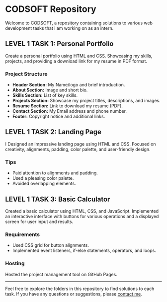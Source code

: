 # CODSOFT Repository

Welcome to CODSOFT, a repository containing solutions to various web development tasks that i am working on as an intern.

## LEVEL 1 TASK 1: Personal Portfolio

Create a personal portfolio using HTML and CSS. Showcasing my skills, projects, and providing a download link for my resume in PDF format.

### Project Structure

- **Header Section:**  My Name/logo and brief introduction.
- **About Section:** Image and short bio.
- **Skills Section:** List of key skills.
- **Projects Section:** Showcase my project titles, descriptions, and images.
- **Resume Section:** Link to download my resume (PDF).
- **Contact Section:** My Email address and phone number.
- **Footer:** Copyright notice and additional links.

## LEVEL 1 TASK 2: Landing Page

I Designed an impressive landing page using HTML and CSS. Focused on creativity, alignments, padding, color palette, and user-friendly design.

### Tips

- Paid attention to alignments and padding.
- Used a pleasing color palette.
- Avoided overlapping elements.

## LEVEL 1 TASK 3: Basic Calculator

Created a basic calculator using HTML, CSS, and JavaScript. Implemented an interactive interface with buttons for various operations and a displayed screen for user input and results.

### Requirements

- Used CSS grid for button alignments.
- Implemented event listeners, if-else statements, operators, and loops.


### Hosting

Hosted the project management tool on GitHub Pages.

---

Feel free to explore the folders in this repository to find solutions to each task. If you have any questions or suggestions, please [contact me](mailto:[chariteuwatwembi@gmail.com]).


